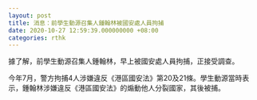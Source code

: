 ```yaml
---
layout: post
title: 消息：前學生動源召集人鍾翰林被國安處人員拘捕
date: 2020-10-27 12:59:39.000000000 +08:00
categories: rthk
---
```


據了解，前學生動源召集人鍾翰林，早上被國安處人員拘捕，正接受調查。

今年7月，警方拘捕4人涉嫌違反《港區國安法》第20及21條。學生動源當時表示，鍾翰林涉嫌違反《港區國安法》的煽動他人分裂國家，其後被捕。

